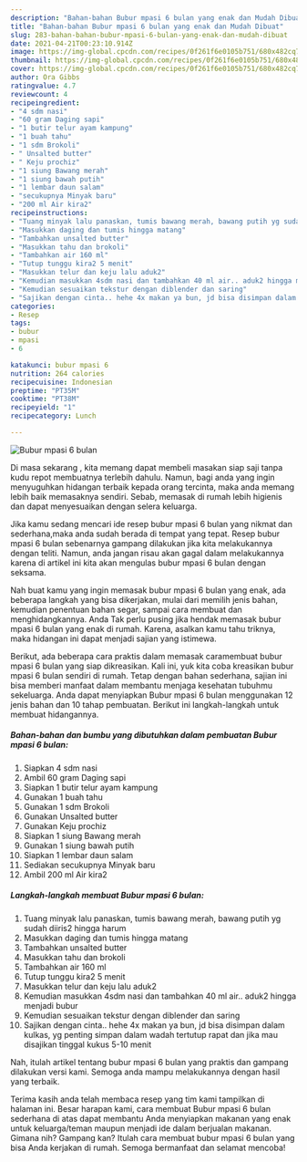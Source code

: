 ```yaml
---
description: "Bahan-bahan Bubur mpasi 6 bulan yang enak dan Mudah Dibuat"
title: "Bahan-bahan Bubur mpasi 6 bulan yang enak dan Mudah Dibuat"
slug: 283-bahan-bahan-bubur-mpasi-6-bulan-yang-enak-dan-mudah-dibuat
date: 2021-04-21T00:23:10.914Z
image: https://img-global.cpcdn.com/recipes/0f261f6e0105b751/680x482cq70/bubur-mpasi-6-bulan-foto-resep-utama.jpg
thumbnail: https://img-global.cpcdn.com/recipes/0f261f6e0105b751/680x482cq70/bubur-mpasi-6-bulan-foto-resep-utama.jpg
cover: https://img-global.cpcdn.com/recipes/0f261f6e0105b751/680x482cq70/bubur-mpasi-6-bulan-foto-resep-utama.jpg
author: Ora Gibbs
ratingvalue: 4.7
reviewcount: 4
recipeingredient:
- "4 sdm nasi"
- "60 gram Daging sapi"
- "1 butir telur ayam kampung"
- "1 buah tahu"
- "1 sdm Brokoli"
- " Unsalted butter"
- " Keju prochiz"
- "1 siung Bawang merah"
- "1 siung bawah putih"
- "1 lembar daun salam"
- "secukupnya Minyak baru"
- "200 ml Air kira2"
recipeinstructions:
- "Tuang minyak lalu panaskan, tumis bawang merah, bawang putih yg sudah diiris2 hingga harum"
- "Masukkan daging dan tumis hingga matang"
- "Tambahkan unsalted butter"
- "Masukkan tahu dan brokoli"
- "Tambahkan air 160 ml"
- "Tutup tunggu kira2 5 menit"
- "Masukkan telur dan keju lalu aduk2"
- "Kemudian masukkan 4sdm nasi dan tambahkan 40 ml air.. aduk2 hingga menjadi bubur"
- "Kemudian sesuaikan tekstur dengan diblender dan saring"
- "Sajikan dengan cinta.. hehe 4x makan ya bun, jd bisa disimpan dalam kulkas, yg penting simpan dalam wadah tertutup rapat dan jika mau disajikan tinggal kukus 5-10 menit"
categories:
- Resep
tags:
- bubur
- mpasi
- 6

katakunci: bubur mpasi 6 
nutrition: 264 calories
recipecuisine: Indonesian
preptime: "PT35M"
cooktime: "PT38M"
recipeyield: "1"
recipecategory: Lunch

---
```



![Bubur mpasi 6 bulan](https://img-global.cpcdn.com/recipes/0f261f6e0105b751/680x482cq70/bubur-mpasi-6-bulan-foto-resep-utama.jpg)

Di masa  sekarang , kita memang dapat membeli masakan siap saji tanpa kudu repot membuatnya terlebih dahulu. Namun, bagi anda yang ingin menyuguhkan hidangan terbaik kepada orang tercinta, maka anda memang lebih baik memasaknya sendiri. Sebab, memasak di rumah lebih higienis dan dapat menyesuaikan dengan selera keluarga.

Jika kamu sedang mencari ide resep bubur mpasi 6 bulan yang nikmat dan sederhana,maka anda sudah berada di tempat yang tepat. Resep bubur mpasi 6 bulan  sebenarnya gampang dilakukan jika kita melakukannya dengan teliti. Namun, anda jangan risau akan gagal dalam melakukannya 
karena di artikel ini kita akan mengulas bubur mpasi 6 bulan dengan seksama.  



Nah buat kamu yang ingin memasak bubur mpasi 6 bulan yang enak, ada beberapa langkah yang bisa dikerjakan, mulai dari memilih jenis bahan, kemudian penentuan bahan segar, sampai cara membuat dan menghidangkannya. Anda Tak perlu pusing jika hendak memasak bubur mpasi 6 bulan yang enak di rumah. Karena, asalkan kamu  tahu triknya, maka hidangan ini dapat menjadi sajian yang istimewa.

Berikut, ada beberapa cara praktis  dalam memasak caramembuat bubur mpasi 6 bulan yang siap dikreasikan. Kali ini, yuk kita coba kreasikan bubur mpasi 6 bulan sendiri di rumah. Tetap dengan bahan sederhana, sajian ini bisa memberi manfaat dalam membantu menjaga kesehatan tubuhmu sekeluarga. Anda dapat menyiapkan Bubur mpasi 6 bulan menggunakan 12 jenis bahan dan 10 tahap pembuatan. Berikut ini langkah-langkah untuk membuat hidangannya.

<!--inarticleads1-->

##### Bahan-bahan dan bumbu yang dibutuhkan dalam pembuatan Bubur mpasi 6 bulan:

1. Siapkan 4 sdm nasi
1. Ambil 60 gram Daging sapi
1. Siapkan 1 butir telur ayam kampung
1. Gunakan 1 buah tahu
1. Gunakan 1 sdm Brokoli
1. Gunakan  Unsalted butter
1. Gunakan  Keju prochiz
1. Siapkan 1 siung Bawang merah
1. Gunakan 1 siung bawah putih
1. Siapkan 1 lembar daun salam
1. Sediakan secukupnya Minyak baru
1. Ambil 200 ml Air kira2




<!--inarticleads2-->

##### Langkah-langkah membuat Bubur mpasi 6 bulan:

1. Tuang minyak lalu panaskan, tumis bawang merah, bawang putih yg sudah diiris2 hingga harum
1. Masukkan daging dan tumis hingga matang
1. Tambahkan unsalted butter
1. Masukkan tahu dan brokoli
1. Tambahkan air 160 ml
1. Tutup tunggu kira2 5 menit
1. Masukkan telur dan keju lalu aduk2
1. Kemudian masukkan 4sdm nasi dan tambahkan 40 ml air.. aduk2 hingga menjadi bubur
1. Kemudian sesuaikan tekstur dengan diblender dan saring
1. Sajikan dengan cinta.. hehe 4x makan ya bun, jd bisa disimpan dalam kulkas, yg penting simpan dalam wadah tertutup rapat dan jika mau disajikan tinggal kukus 5-10 menit




Nah, itulah artikel tentang  bubur mpasi 6 bulan  yang praktis dan gampang dilakukan versi kami. Semoga anda mampu melakukannya dengan hasil yang terbaik. 

Terima kasih anda telah membaca resep yang tim kami tampilkan di halaman ini. Besar harapan kami, cara membuat  Bubur mpasi 6 bulan sederhana di atas dapat membantu Anda menyiapkan makanan yang enak untuk keluarga/teman maupun menjadi ide dalam berjualan makanan. Gimana nih? Gampang kan? Itulah cara membuat bubur mpasi 6 bulan yang bisa Anda kerjakan di rumah. Semoga bermanfaat dan selamat mencoba!


